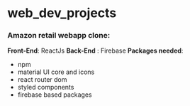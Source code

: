 # web_dev_projects

### Amazon retail webapp clone:
**Front-End**: ReactJs
**Back-End** : Firebase
**Packages needed**:
* npm
* material UI core and icons
* react router dom
* styled components
* firebase based packages

